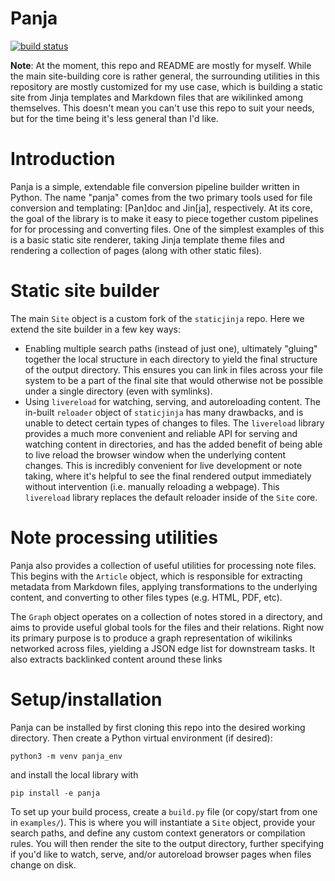 # Panja
[![build status](https://circleci.com/gh/samgriesemer/panja.svg?style=shield)](https://circleci.com/gh/samgriesemer/panja)

**Note**: At the moment, this repo and README are mostly for myself. While the main
site-building core is rather general, the surrounding utilities in this repository are
mostly customized for my use case, which is building a static site from Jinja templates
and Markdown files that are wikilinked among themselves. This doesn't mean you can't use
this repo to suit your needs, but for the time being it's less general than I'd like.

# Introduction
Panja is a simple, extendable file conversion pipeline builder written in Python. The name
"panja" comes from the two primary tools used for file conversion and templating: [Pan]doc
and Jin[ja], respectively. At its core, the goal of the library is to make it easy to
piece together custom pipelines for for processing and converting files. One of the
simplest examples of this is a basic static site renderer, taking Jinja template theme
files and rendering a collection of pages (along with other static files).

# Static site builder
The main `Site` object is a custom fork of the `staticjinja` repo. Here we extend the site
builder in a few key ways:

- Enabling multiple search paths (instead of just one), ultimately "gluing" together the
  local structure in each directory to yield the final structure of the output directory.
  This ensures you can link in files across your file system to be a part of the final
  site that would otherwise not be possible under a single directory (even with symlinks).
- Using `livereload` for watching, serving, and autoreloading content. The in-built
  `reloader` object of `staticjinja` has many drawbacks, and is unable to detect
  certain types of changes to files. The `livereload` library provides a much more
  convenient and reliable API for serving and watching content in directories, and has the
  added benefit of being able to live reload the browser window when the underlying
  content changes. This is incredibly convenient for live development or note taking,
  where it's helpful to see the final rendered output immediately without intervention
  (i.e. manually reloading a webpage). This `livereload` library replaces the default
  reloader inside of the `Site` core.

# Note processing utilities
Panja also provides a collection of useful utilities for processing note files. This
begins with the `Article` object, which is responsible for extracting metadata from
Markdown files, applying transformations to the underlying content, and converting to
other files types (e.g. HTML, PDF, etc).

The `Graph` object operates on a collection of notes stored in a directory, and aims to
provide useful global tools for the files and their relations. Right now its primary
purpose is to produce a graph representation of wikilinks networked across files, yielding
a JSON edge list for downstream tasks. It also extracts backlinked content around these
links

# Setup/installation
Panja can be installed by first cloning this repo into the desired working directory.
Then create a Python virtual environment (if desired):

```
python3 -m venv panja_env
```

and install the local library with

```
pip install -e panja
```

To set up your build process, create a `build.py` file (or copy/start from one in
`examples/`). This is where you will instantiate a `Site` object, provide your search
paths, and define any custom context generators or compilation rules. You will then render
the site to the output directory, further specifying if you'd like to watch, serve, and/or
autoreload browser pages when files change on disk.
